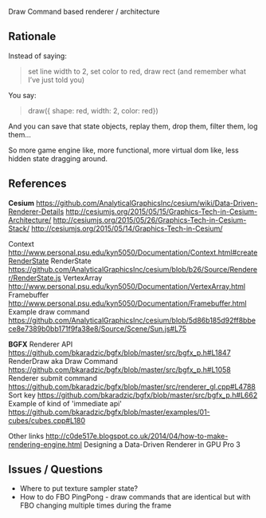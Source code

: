 Draw Command based renderer / architecture

## Rationale

Instead of saying:

> set line width to 2, set color to red, draw rect (and remember what I’ve just told you)

You say:

> draw({ shape: red, width: 2, color: red})

And you can save that state objects, replay them, drop them, filter them, log them...

So more game engine like, more functional, more virtual dom like, less hidden state dragging around.

## References

**Cesium**
https://github.com/AnalyticalGraphicsInc/cesium/wiki/Data-Driven-Renderer-Details
http://cesiumjs.org/2015/05/15/Graphics-Tech-in-Cesium-Architecture/
http://cesiumjs.org/2015/05/26/Graphics-Tech-in-Cesium-Stack/
http://cesiumjs.org/2015/05/14/Graphics-Tech-in-Cesium/

Context http://www.personal.psu.edu/kyn5050/Documentation/Context.html#createRenderState
RenderState https://github.com/AnalyticalGraphicsInc/cesium/blob/b26/Source/Renderer/RenderState.js
VertexArray http://www.personal.psu.edu/kyn5050/Documentation/VertexArray.html
Framebuffer http://www.personal.psu.edu/kyn5050/Documentation/Framebuffer.html
Example draw command https://github.com/AnalyticalGraphicsInc/cesium/blob/5d86b185d92ff8bbece8e7389b0bb171f9fa38e8/Source/Scene/Sun.js#L75

**BGFX**
Renderer API https://github.com/bkaradzic/bgfx/blob/master/src/bgfx_p.h#L1847
RenderDraw aka Draw Command https://github.com/bkaradzic/bgfx/blob/master/src/bgfx_p.h#L1058
Renderer submit command https://github.com/bkaradzic/bgfx/blob/master/src/renderer_gl.cpp#L4788
Sort key https://github.com/bkaradzic/bgfx/blob/master/src/bgfx_p.h#L662
Example of kind of 'immediate api' https://github.com/bkaradzic/bgfx/blob/master/examples/01-cubes/cubes.cpp#L180

Other links
http://c0de517e.blogspot.co.uk/2014/04/how-to-make-rendering-engine.html
Designing a Data-Driven Renderer in GPU Pro 3

## Issues / Questions

- Where to put texture sampler state?
- How to do FBO PingPong -  draw commands that are identical but with FBO changing multiple times during the frame


